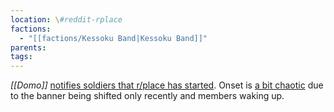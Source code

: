```yaml
---
location: \#reddit-rplace
factions:
  - "[[factions/Kessoku Band|Kessoku Band]]"
parents: 
tags: 
---
```

*[[Domo]]* [notifies soldiers that r/place has started](discord://discord.com/channels/1093664259273130084/1131230952119615600/1131572903176044644). Onset is [a bit chaotic](discord://discord.com/channels/1093664259273130084/1131230952119615600/1131572953784533124) due to the banner being shifted only recently and members waking up.
